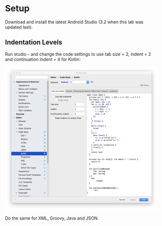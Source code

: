 # Setup

Download and install the latest Android Studio (3.2 when this lab was updated last).

## Indentation Levels

Run studio - and change the code settings to use tab size = 2, indent = 2 and continuation indent = 4 for Kotlin:

![](img/01x.png)

Do the same for XML, Groovy, Java and JSON. 
